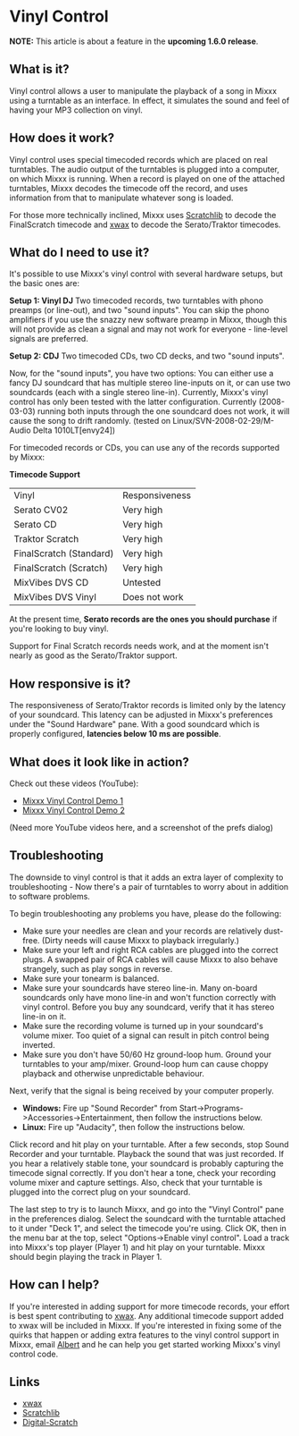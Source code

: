 # Vinyl Control

**NOTE:** This article is about a feature in the **upcoming 1.6.0
release**.

## What is it?

Vinyl control allows a user to manipulate the playback of a song in
Mixxx using a turntable as an interface. In effect, it simulates the
sound and feel of having your MP3 collection on vinyl.

## How does it work?

Vinyl control uses special timecoded records which are placed on real
turntables. The audio output of the turntables is plugged into a
computer, on which Mixxx is running. When a record is played on one of
the attached turntables, Mixxx decodes the timecode off the record, and
uses information from that to manipulate whatever song is loaded.

For those more technically inclined, Mixxx uses
[Scratchlib](http://www.9elements.com/scratchlib/) to decode the
FinalScratch timecode and [xwax](http://www.xwax.co.uk/) to decode the
Serato/Traktor timecodes.

## What do I need to use it?

It's possible to use Mixxx's vinyl control with several hardware setups,
but the basic ones are:

**Setup 1: Vinyl DJ** Two timecoded records, two turntables with phono
preamps (or line-out), and two "sound inputs". You can skip the phono
amplifiers if you use the snazzy new software preamp in Mixxx, though
this will not provide as clean a signal and may not work for everyone -
line-level signals are preferred.

**Setup 2: CDJ** Two timecoded CDs, two CD decks, and two "sound
inputs".

Now, for the "sound inputs", you have two options: You can either use a
fancy DJ soundcard that has multiple stereo line-inputs on it, or can
use two soundcards (each with a single stereo line-in). Currently,
Mixxx's vinyl control has only been tested with the latter
configuration. Currently (2008-03-03) running both inputs through the
one soundcard does not work, it will cause the song to drift randomly.
(tested on Linux/SVN-2008-02-29/M-Audio Delta 1010LT\[envy24\])

For timecoded records or CDs, you can use any of the records supported
by Mixxx:

**Timecode Support**

|                         |                |
| ----------------------- | -------------- |
| Vinyl                   | Responsiveness |
| Serato CV02             | Very high      |
| Serato CD               | Very high      |
| Traktor Scratch         | Very high      |
| FinalScratch (Standard) | Very high      |
| FinalScratch (Scratch)  | Very high      |
| MixVibes DVS CD         | Untested       |
| MixVibes DVS Vinyl      | Does not work  |

At the present time, **Serato records are the ones you should purchase**
if you're looking to buy vinyl.

Support for Final Scratch records needs work, and at the moment isn't
nearly as good as the Serato/Traktor support.

## How responsive is it?

The responsiveness of Serato/Traktor records is limited only by the
latency of your soundcard. This latency can be adjusted in Mixxx's
preferences under the "Sound Hardware" pane. With a good soundcard which
is properly configured, **latencies below 10 ms are possible**.

## What does it look like in action?

Check out these videos (YouTube):

  - [Mixxx Vinyl Control
    Demo 1](http://www.youtube.com/watch?v=U2ZPSSXlK60)
  - [Mixxx Vinyl Control Demo 2](http://youtube.com/watch?v=9dRLNT2yspg)

(Need more YouTube videos here, and a screenshot of the prefs dialog)

## Troubleshooting

The downside to vinyl control is that it adds an extra layer of
complexity to troubleshooting - Now there's a pair of turntables to
worry about in addition to software problems.

To begin troubleshooting any problems you have, please do the following:

  - Make sure your needles are clean and your records are relatively
    dust-free. (Dirty needs will cause Mixxx to playback irregularly.)
  - Make sure your left and right RCA cables are plugged into the
    correct plugs. A swapped pair of RCA cables will cause Mixxx to also
    behave strangely, such as play songs in reverse.
  - Make sure your tonearm is balanced. 
  - Make sure your soundcards have stereo line-in. Many on-board
    soundcards only have mono line-in and won't function correctly with
    vinyl control. Before you buy any soundcard, verify that it has
    stereo line-in on it.
  - Make sure the recording volume is turned up in your soundcard's
    volume mixer. Too quiet of a signal can result in pitch control
    being inverted.
  - Make sure you don't have 50/60 Hz ground-loop hum. Ground your
    turntables to your amp/mixer. Ground-loop hum can cause choppy
    playback and otherwise unpredictable behaviour.

Next, verify that the signal is being received by your computer
properly.

  - **Windows:** Fire up "Sound Recorder" from
    Start-\>Programs-\>Accessories-\>Entertainment, then follow the
    instructions below. 
  - **Linux:** Fire up "Audacity", then follow the instructions below.

Click record and hit play on your turntable. After a few seconds, stop
Sound Recorder and your turntable. Playback the sound that was just
recorded. If you hear a relatively stable tone, your soundcard is
probably capturing the timecode signal correctly. If you don't hear a
tone, check your recording volume mixer and capture settings. Also,
check that your turntable is plugged into the correct plug on your
soundcard.

The last step to try is to launch Mixxx, and go into the "Vinyl Control"
pane in the preferences dialog. Select the soundcard with the turntable
attached to it under "Deck 1", and select the timecode you're using.
Click OK, then in the menu bar at the top, select "Options-\>Enable
vinyl control". Load a track into Mixxx's top player (Player 1) and hit
play on your turntable. Mixxx should begin playing the track in Player
1.

## How can I help?

If you're interested in adding support for more timecode records, your
effort is best spent contributing to [xwax](http://www.xwax.co.uk/). Any
additional timecode support added to xwax will be included in Mixxx. If
you're interested in fixing some of the quirks that happen or adding
extra features to the vinyl control support in Mixxx, email
[Albert](/mailto/gamegod@users.sf.net) and he can help you get started
working Mixxx's vinyl control code.

## Links

  - [xwax](http://www.xwax.co.uk/)
  - [Scratchlib](http://www.9elements.com/scratchlib/)
  - [Digital-Scratch](http://home.gna.org/dscratch/en_index.html)
